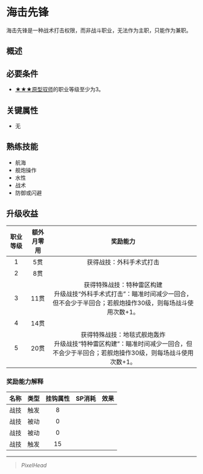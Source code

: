# 海击先锋

海击先锋是一种战术打击权限，而非战斗职业，无法作为主职，只能作为兼职。

## 概述



## 必要条件

* <a href="../Prototypenaut" target="_blank">★★★原型驭师</a>的职业等级至少为3。

## 关键属性

* 无

## 熟练技能

* 航海
* 舰炮操作
* 水性
* 战术
* 防御或闪避

## 升级收益

职业等级|额外月零用|奖励能力
:--:|:--:|:--:
1|5贯|获得战技：外科手术式打击
2|8贯|
3|11贯|获得特殊战技：特种雷区构建<br>升级战技“外科手术式打击”：瞄准时间减少一回合，但不会少于半回合；若舰炮操作30级，则每场战斗使用次数+1。
4|14贯|
5|20贯|获得特殊战技：地毯式舰炮轰炸<br>升级战技“特种雷区构建”：瞄准时间减少一回合，但不会少于半回合；若舰炮操作30级，则每场战斗使用次数+1。

### 奖励能力解释

名称|类型|挂钩属性|SP消耗|效果
:--:|:--:|:--:|:--:|:--:
|战技|触发|8|
|战技|被动|0|
|战技|被动|0|
|战技|触发|15|

---

> *PixelHead*